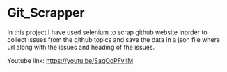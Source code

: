 # Git_Scrapper


In this project I have used selenium to scrap github website inorder to collect issues from the github topics and save the data in a json file where url along with the issues and heading of the issues.





Youtube link:
https://youtu.be/SaqOoPFvlIM
